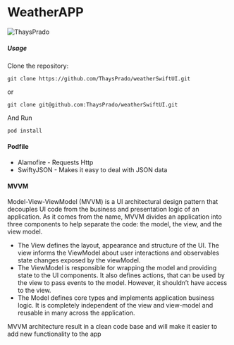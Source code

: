 # WeatherAPP

![ThaysPrado](https://i.imgur.com/dSZ1adJ.png)

##### Usage

Clone the repository:

```shell
git clone https://github.com/ThaysPrado/weatherSwiftUI.git
```
or

```shell
git clone git@github.com:ThaysPrado/weatherSwiftUI.git
```

And Run

```swift
pod install
```

#### Podfile

- Alamofire - Requests Http
- SwiftyJSON - Makes it easy to deal with JSON data

#### MVVM

Model-View-ViewModel (MVVM) is a UI architectural design pattern that decouples UI code from the business and presentation logic of an application. As it comes from the name, MVVM divides an application into three components to help separate the code: the model, the view, and the view model. 

* The View defines the layout, appearance and structure of the UI. The view informs the ViewModel about user interactions and observables state changes exposed by the viewModel.
* The ViewModel is responsible for wrapping the model and providing state to the UI components. It also defines actions, that can be used by the view to pass events to the model. However, it shouldn’t have access to the view.
* The Model defines core types and implements application business logic. It is completely independent of the view and view-model and reusable in many across the application.

MVVM architecture result in a clean code base and will make it easier to add new functionality to the app